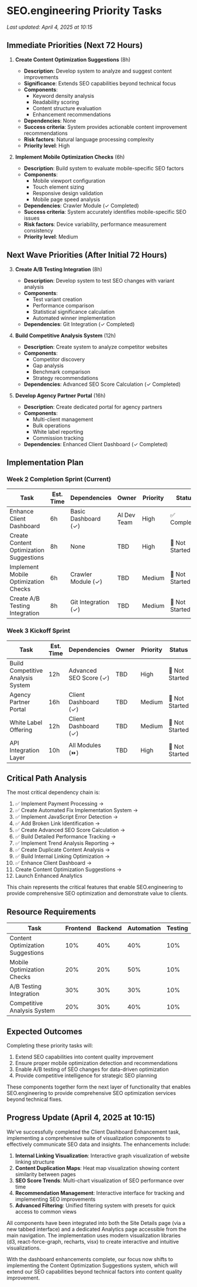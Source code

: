 # SEO.engineering Priority Tasks

*Last updated: April 4, 2025 at 10:15*

## Immediate Priorities (Next 72 Hours)

1. **Create Content Optimization Suggestions** (8h)
   - **Description**: Develop system to analyze and suggest content improvements
   - **Significance**: Extends SEO capabilities beyond technical focus
   - **Components**:
     - Keyword density analysis
     - Readability scoring
     - Content structure evaluation
     - Enhancement recommendations
   - **Dependencies**: None
   - **Success criteria**: System provides actionable content improvement recommendations
   - **Risk factors**: Natural language processing complexity
   - **Priority level**: High

2. **Implement Mobile Optimization Checks** (6h)
   - **Description**: Build system to evaluate mobile-specific SEO factors
   - **Components**:
     - Mobile viewport configuration
     - Touch element sizing
     - Responsive design validation
     - Mobile page speed analysis
   - **Dependencies**: Crawler Module (✓ Completed)
   - **Success criteria**: System accurately identifies mobile-specific SEO issues
   - **Risk factors**: Device variability, performance measurement consistency
   - **Priority level**: Medium

## Next Wave Priorities (After Initial 72 Hours)

3. **Create A/B Testing Integration** (8h)
   - **Description**: Develop system to test SEO changes with variant analysis
   - **Components**:
     - Test variant creation
     - Performance comparison
     - Statistical significance calculation
     - Automated winner implementation
   - **Dependencies**: Git Integration (✓ Completed)

4. **Build Competitive Analysis System** (12h)
   - **Description**: Create system to analyze competitor websites
   - **Components**:
     - Competitor discovery
     - Gap analysis
     - Benchmark comparison
     - Strategy recommendations
   - **Dependencies**: Advanced SEO Score Calculation (✓ Completed)

5. **Develop Agency Partner Portal** (16h)
   - **Description**: Create dedicated portal for agency partners
   - **Components**:
     - Multi-client management
     - Bulk operations
     - White label reporting
     - Commission tracking
   - **Dependencies**: Enhanced Client Dashboard (✓ Completed)

## Implementation Plan

### Week 2 Completion Sprint (Current)
| Task | Est. Time | Dependencies | Owner | Priority | Status |
|------|-----------|--------------|-------|----------|--------|
| Enhance Client Dashboard | 6h | Basic Dashboard (✓) | AI Dev Team | High | ✅ Completed |
| Create Content Optimization Suggestions | 8h | None | TBD | High | 🔲 Not Started |
| Implement Mobile Optimization Checks | 6h | Crawler Module (✓) | TBD | Medium | 🔲 Not Started |
| Create A/B Testing Integration | 8h | Git Integration (✓) | TBD | Medium | 🔲 Not Started |

### Week 3 Kickoff Sprint
| Task | Est. Time | Dependencies | Owner | Priority | Status |
|------|-----------|--------------|-------|----------|--------|
| Build Competitive Analysis System | 12h | Advanced SEO Score (✓) | TBD | High | 🔲 Not Started |
| Agency Partner Portal | 16h | Client Dashboard (✓) | TBD | Medium | 🔲 Not Started |
| White Label Offering | 12h | Client Dashboard (✓) | TBD | Medium | 🔲 Not Started |
| API Integration Layer | 10h | All Modules (⏩) | TBD | High | 🔲 Not Started |

## Critical Path Analysis

The most critical dependency chain is:
1. ✅ Implement Payment Processing → 
2. ✅ Create Automated Fix Implementation System → 
3. ✅ Implement JavaScript Error Detection →
4. ✅ Add Broken Link Identification →
5. ✅ Create Advanced SEO Score Calculation →
6. ✅ Build Detailed Performance Tracking →
7. ✅ Implement Trend Analysis Reporting →
8. ✅ Create Duplicate Content Analysis →
9. ✅ Build Internal Linking Optimization →
10. ✅ Enhance Client Dashboard →
11. Create Content Optimization Suggestions →
12. Launch Enhanced Analytics

This chain represents the critical features that enable SEO.engineering to provide comprehensive SEO optimization and demonstrate value to clients.

## Resource Requirements

| Task | Frontend | Backend | Automation | Testing |
|------|----------|---------|------------|---------|
| Content Optimization Suggestions | 10% | 40% | 40% | 10% |
| Mobile Optimization Checks | 20% | 20% | 50% | 10% |
| A/B Testing Integration | 30% | 30% | 30% | 10% |
| Competitive Analysis System | 20% | 30% | 40% | 10% |

## Expected Outcomes

Completing these priority tasks will:

1. Extend SEO capabilities into content quality improvement
2. Ensure proper mobile optimization detection and recommendations
3. Enable A/B testing of SEO changes for data-driven optimization
4. Provide competitive intelligence for strategic SEO planning

These components together form the next layer of functionality that enables SEO.engineering to provide comprehensive SEO optimization services beyond technical fixes.

## Progress Update (April 4, 2025 at 10:15)

We've successfully completed the Client Dashboard Enhancement task, implementing a comprehensive suite of visualization components to effectively communicate SEO data and insights. The enhancements include:

1. **Internal Linking Visualization**: Interactive graph visualization of website linking structure
2. **Content Duplication Maps**: Heat map visualization showing content similarity between pages
3. **SEO Score Trends**: Multi-chart visualization of SEO performance over time
4. **Recommendation Management**: Interactive interface for tracking and implementing SEO improvements
5. **Advanced Filtering**: Unified filtering system with presets for quick access to common views

All components have been integrated into both the Site Details page (via a new tabbed interface) and a dedicated Analytics page accessible from the main navigation. The implementation uses modern visualization libraries (d3, react-force-graph, recharts, visx) to create interactive and intuitive visualizations.

With the dashboard enhancements complete, our focus now shifts to implementing the Content Optimization Suggestions system, which will extend our SEO capabilities beyond technical factors into content quality improvement.
